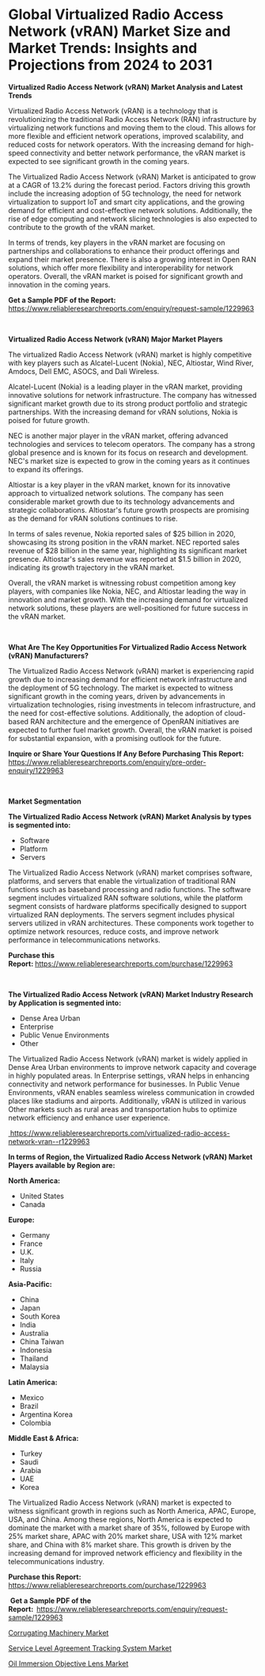<p><h1>Global Virtualized Radio Access Network (vRAN) Market Size and Market Trends: Insights and Projections from 2024 to 2031</h1></p><p><strong>Virtualized Radio Access Network (vRAN) Market Analysis and Latest Trends</strong></p>
<p><p>Virtualized Radio Access Network (vRAN) is a technology that is revolutionizing the traditional Radio Access Network (RAN) infrastructure by virtualizing network functions and moving them to the cloud. This allows for more flexible and efficient network operations, improved scalability, and reduced costs for network operators. With the increasing demand for high-speed connectivity and better network performance, the vRAN market is expected to see significant growth in the coming years.</p><p>The Virtualized Radio Access Network (vRAN) Market is anticipated to grow at a CAGR of 13.2% during the forecast period. Factors driving this growth include the increasing adoption of 5G technology, the need for network virtualization to support IoT and smart city applications, and the growing demand for efficient and cost-effective network solutions. Additionally, the rise of edge computing and network slicing technologies is also expected to contribute to the growth of the vRAN market.</p><p>In terms of trends, key players in the vRAN market are focusing on partnerships and collaborations to enhance their product offerings and expand their market presence. There is also a growing interest in Open RAN solutions, which offer more flexibility and interoperability for network operators. Overall, the vRAN market is poised for significant growth and innovation in the coming years.</p></p>
<p><strong>Get a Sample PDF of the Report:&nbsp;</strong> <a href="https://www.reliableresearchreports.com/enquiry/request-sample/1229963">https://www.reliableresearchreports.com/enquiry/request-sample/1229963</a></p>
<p>&nbsp;</p>
<p><strong>Virtualized Radio Access Network (vRAN) Major Market Players</strong></p>
<p><p>The virtualized Radio Access Network (vRAN) market is highly competitive with key players such as Alcatel-Lucent (Nokia), NEC, Altiostar, Wind River, Amdocs, Dell EMC, ASOCS, and Dali Wireless. </p><p>Alcatel-Lucent (Nokia) is a leading player in the vRAN market, providing innovative solutions for network infrastructure. The company has witnessed significant market growth due to its strong product portfolio and strategic partnerships. With the increasing demand for vRAN solutions, Nokia is poised for future growth.</p><p>NEC is another major player in the vRAN market, offering advanced technologies and services to telecom operators. The company has a strong global presence and is known for its focus on research and development. NEC's market size is expected to grow in the coming years as it continues to expand its offerings.</p><p>Altiostar is a key player in the vRAN market, known for its innovative approach to virtualized network solutions. The company has seen considerable market growth due to its technology advancements and strategic collaborations. Altiostar's future growth prospects are promising as the demand for vRAN solutions continues to rise.</p><p>In terms of sales revenue, Nokia reported sales of $25 billion in 2020, showcasing its strong position in the vRAN market. NEC reported sales revenue of $28 billion in the same year, highlighting its significant market presence. Altiostar's sales revenue was reported at $1.5 billion in 2020, indicating its growth trajectory in the vRAN market.</p><p>Overall, the vRAN market is witnessing robust competition among key players, with companies like Nokia, NEC, and Altiostar leading the way in innovation and market growth. With the increasing demand for virtualized network solutions, these players are well-positioned for future success in the vRAN market.</p></p>
<p>&nbsp;</p>
<p><strong>What Are The Key Opportunities For Virtualized Radio Access Network (vRAN) Manufacturers?</strong></p>
<p><p>The Virtualized Radio Access Network (vRAN) market is experiencing rapid growth due to increasing demand for efficient network infrastructure and the deployment of 5G technology. The market is expected to witness significant growth in the coming years, driven by advancements in virtualization technologies, rising investments in telecom infrastructure, and the need for cost-effective solutions. Additionally, the adoption of cloud-based RAN architecture and the emergence of OpenRAN initiatives are expected to further fuel market growth. Overall, the vRAN market is poised for substantial expansion, with a promising outlook for the future.</p></p>
<p><strong>Inquire or Share Your Questions If Any Before Purchasing This Report:</strong> <a href="https://www.reliableresearchreports.com/enquiry/pre-order-enquiry/1229963">https://www.reliableresearchreports.com/enquiry/pre-order-enquiry/1229963</a></p>
<p>&nbsp;</p>
<p><strong>Market Segmentation</strong></p>
<p><strong>The Virtualized Radio Access Network (vRAN) Market Analysis by types is segmented into:</strong></p>
<p><ul><li>Software</li><li>Platform</li><li>Servers</li></ul></p>
<p><p>The Virtualized Radio Access Network (vRAN) market comprises software, platforms, and servers that enable the virtualization of traditional RAN functions such as baseband processing and radio functions. The software segment includes virtualized RAN software solutions, while the platform segment consists of hardware platforms specifically designed to support virtualized RAN deployments. The servers segment includes physical servers utilized in vRAN architectures. These components work together to optimize network resources, reduce costs, and improve network performance in telecommunications networks.</p></p>
<p><strong>Purchase this Report:&nbsp;</strong><a href="https://www.reliableresearchreports.com/purchase/1229963">https://www.reliableresearchreports.com/purchase/1229963</a></p>
<p>&nbsp;</p>
<p><strong>The Virtualized Radio Access Network (vRAN) Market Industry Research by Application is segmented into:</strong></p>
<p><ul><li>Dense Area Urban</li><li>Enterprise</li><li>Public Venue Environments</li><li>Other</li></ul></p>
<p><p>The Virtualized Radio Access Network (vRAN) market is widely applied in Dense Area Urban environments to improve network capacity and coverage in highly populated areas. In Enterprise settings, vRAN helps in enhancing connectivity and network performance for businesses. In Public Venue Environments, vRAN enables seamless wireless communication in crowded places like stadiums and airports. Additionally, vRAN is utilized in various Other markets such as rural areas and transportation hubs to optimize network efficiency and enhance user experience.</p></p>
<p><a href="https://www.reliableresearchreports.com/virtualized-radio-access-network-vran--r1229963">&nbsp;https://www.reliableresearchreports.com/virtualized-radio-access-network-vran--r1229963</a></p>
<p><strong>In terms of Region, the Virtualized Radio Access Network (vRAN) Market Players available by Region are:</strong></p>
<p>
    <p> <strong> North America: </strong>
        <ul>
            <li>United States</li>
            <li>Canada</li>
        </ul>
        </p> 
    <p> <strong> Europe: </strong>
        <ul>
            <li>Germany</li>
            <li>France</li>
            <li>U.K.</li>
            <li>Italy</li>
            <li>Russia</li>
        </ul>
        </p> 
    <p> <strong> Asia-Pacific: </strong>
        <ul>
            <li>China</li>
            <li>Japan</li>
            <li>South Korea</li>
            <li>India</li>
            <li>Australia</li>
            <li>China Taiwan</li>
            <li>Indonesia</li>
            <li>Thailand</li>
            <li>Malaysia</li>
        </ul>
        </p> 
    <p> <strong> Latin America: </strong>
        <ul>
            <li>Mexico</li>
            <li>Brazil</li>
            <li>Argentina Korea</li>
            <li>Colombia</li>
        </ul>
        </p> 
    <p> <strong> Middle East & Africa: </strong>
        <ul>
            <li>Turkey</li>
            <li>Saudi</li>
            <li>Arabia</li>
            <li>UAE</li>
            <li>Korea</li>
        </ul>
    </p>
    </p>
<p><p>The Virtualized Radio Access Network (vRAN) market is expected to witness significant growth in regions such as North America, APAC, Europe, USA, and China. Among these regions, North America is expected to dominate the market with a market share of 35%, followed by Europe with 25% market share, APAC with 20% market share, USA with 12% market share, and China with 8% market share. This growth is driven by the increasing demand for improved network efficiency and flexibility in the telecommunications industry.</p></p>
<p><strong>Purchase this Report: </strong><a href="https://www.reliableresearchreports.com/purchase/1229963">https://www.reliableresearchreports.com/purchase/1229963</a></p>
<p>&nbsp;<strong>Get a Sample PDF of the Report:&nbsp;&nbsp;</strong><a href="https://www.reliableresearchreports.com/enquiry/request-sample/1229963">https://www.reliableresearchreports.com/enquiry/request-sample/1229963</a></p>
<p><strong></strong></p>
<p><p><a href="https://www.linkedin.com/pulse/corrugating-machinery-market-research-report-its-history-l123e?trackingId=6xCZlHXrrFqAwyizqPcJ0g%3D%3D">Corrugating Machinery Market</a></p><p><a href="https://github.com/HenrietteMills1/Market-Research-Report-List-1/blob/main/service-level-agreement-tracking-system-market.md">Service Level Agreement Tracking System Market</a></p><p><a href="https://www.linkedin.com/pulse/oil-immersion-objective-lens-market-insights-cagr-trends-l7fvf?trackingId=GDuhHa1N6X75KigE4WlQDQ%3D%3D">Oil Immersion Objective Lens Market</a></p></p>